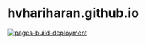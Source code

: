 # hvhariharan.github.io

[![pages-build-deployment](https://github.com/hvhariharan/hvhariharan.github.io/actions/workflows/pages/pages-build-deployment/badge.svg?event=deployment_status)](https://github.com/hvhariharan/hvhariharan.github.io/actions/workflows/pages/pages-build-deployment)
